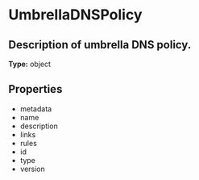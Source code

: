 # UmbrellaDNSPolicy

## Description of umbrella DNS policy.

**Type:** object

## Properties
* metadata
* name
* description
* links
* rules
* id
* type
* version
